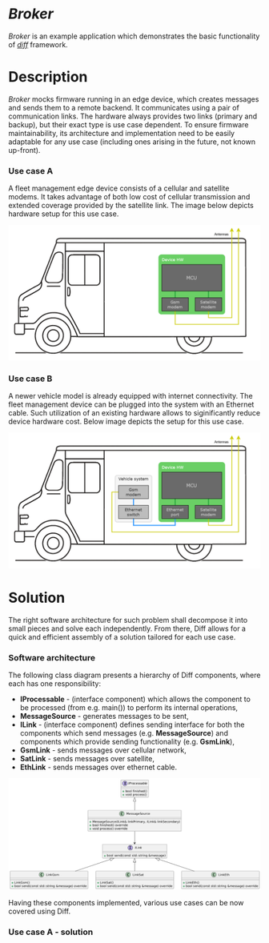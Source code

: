 # *Broker*
*Broker* is an example application which demonstrates the basic functionality of *[diff](https://github.com/slawomir-niespodziany/diff)* framework.

# Description
*Broker* mocks firmware running in an edge device, which creates messages and sends them to a remote backend. It communicates using a pair of communication links. The hardware always provides two links (primary and backup), but their exact type is use case dependent. 
To ensure firmware maintainability, its architecture and implementation need to be easily adaptable for any use case (including ones arising in the future, not known up-front). 

### Use case A
A fleet management edge device consists of a cellular and satellite modems. It takes advantage of both low cost of cellular transmission and extended coverage provided by the satellite link. The image below depicts hardware setup for this use case.

<p align="center"><img src="img/UseCaseA.png" width="700px" alt="Use case A - Hardware setup"/></p>

### Use case B
A newer vehicle model is already equipped with internet connectivity. The fleet management device can be plugged into the system with an Ethernet cable. Such utilization of an existing hardware allows to siginificantly reduce device hardware cost. Below image depicts the setup for this use case.

<p align="center"><img src="img/UseCaseB.png" width="700px" alt="Use case B - Hardware setup"/></p>

# Solution
The right software architecture for such problem shall decompose it into small pieces and solve each independently. From there, Diff allows for a quick and efficient assembly of a solution tailored for each use case. 

### Software architecture
The following class diagram presents a hierarchy of Diff components, where each has one responsibility:
- **IProcessable** - (interface component) which allows the component to be processed (from e.g. main()) to perform its internal operations,
- **MessageSource** - generates messages to be sent,
- **ILink** - (interface component) defines sending interface for both the components which send messages (e.g. **MessageSource**) and components which provide sending functionality (e.g. **GsmLink**),
- **GsmLink** - sends messages over cellular network,
- **SatLink** - sends messages over satellite,
- **EthLink** - sends messages over ethernet cable.

<p align="center"><img src="img/ClassDiagram.png" alt="Software architecture - Class diagram"/></p>

Having these components implemented, various use cases can be now covered using Diff.

### Use case A - solution
